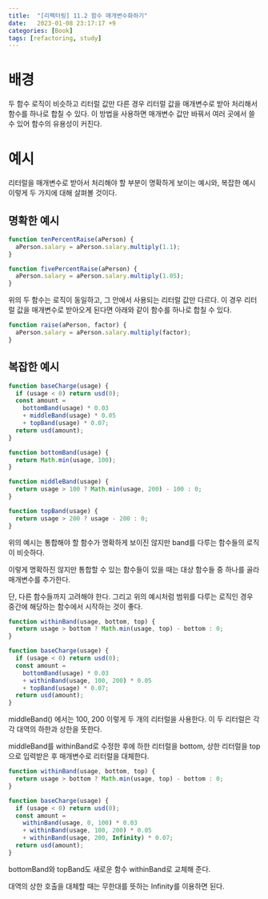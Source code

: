```yaml
---
title:  "[리펙터링] 11.2 함수 매개변수화하기"
date:   2023-01-08 23:17:17 +9
categories: [Book]
tags: [refactoring, study]
---
```


# 배경

두 함수 로직이 비슷하고 리터럴 값만 다른 경우 리터럴 값을 매개변수로 받아 처리해서 함수를 하나로 합칠 수 있다. 이 방법을 사용하면 매개변수 값만 바꿔서 여러 곳에서 쓸 수 있어 함수의 유용성이 커진다.

# 예시

리터럴을 매개변수로 받아서 처리해야 할 부분이 명확하게 보이는 예시와, 복잡한 예시 이렇게 두 가지에 대해 살펴볼 것이다.

## 명확한 예시

```jsx
function tenPercentRaise(aPerson) {
  aPerson.salary = aPerson.salary.multiply(1.1);
}

function fivePercentRaise(aPerson) {
  aPerson.salary = aPerson.salary.multiply(1.05);
}
```

위의 두 함수는 로직이 동일하고, 그 안에서 사용되는 리터럴 값만 다르다.
이 경우 리터럴 값을 매개변수로 받아오게 된다면 아래와 같이 함수를 하나로 합칠 수 있다.

```jsx
function raise(aPerson, factor) {
  aPerson.salary = aPerson.salary.multiply(factor);
}
```

## 복잡한 예시

```jsx
function baseCharge(usage) {
  if (usage < 0) return usd(0);
  const amount =
    bottomBand(usage) * 0.03
    + middleBand(usage) * 0.05
    + topBand(usage) * 0.07;
  return usd(amount);
}

function bottomBand(usage) {
  return Math.min(usage, 100);
}

function middleBand(usage) {
  return usage > 100 ? Math.min(usage, 200) - 100 : 0;
}

function topBand(usage) {
  return usage > 200 ? usage - 200 : 0;
}
```

위의 예시는 통합해야 할 함수가 명확하게 보이진 않지만 band를 다루는 함수들의 로직이 비슷하다.

이렇게 명확하진 않지만 통합할 수 있는 함수들이 있을 때는 대상 함수들 중 하나를 골라 매개변수를 추가한다.

단, 다른 함수들까지 고려해야 한다. 그리고 위의 예시처럼 범위를 다루는 로직인 경우 중간에 해당하는 함수에서 시작하는 것이 좋다.

```jsx
function withinBand(usage, bottom, top) {
  return usage > bottom ? Math.min(usage, top) - bottom : 0;
}

function baseCharge(usage) {
  if (usage < 0) return usd(0);
  const amount =
    bottomBand(usage) * 0.03
    + withinBand(usage, 100, 200) * 0.05
    + topBand(usage) * 0.07;
  return usd(amount);
}
```

middleBand() 에서는 100, 200 이렇게 두 개의 리터럴을 사용한다. 이 두 리터럴은 각각 대역의 하한과 상한을 뜻한다.

middleBand를 withinBand로 수정한 후에 하한 리터럴을 bottom, 상한 리터럴을 top으로 입력받은 후 매개변수로 리터럴을 대체한다.

```jsx
function withinBand(usage, bottom, top) {
  return usage > bottom ? Math.min(usage, top) - bottom : 0;
}

function baseCharge(usage) {
  if (usage < 0) return usd(0);
  const amount =
    withinBand(usage, 0, 100) * 0.03
    + withinBand(usage, 100, 200) * 0.05
    + withinBand(usage, 200, Infinity) * 0.07;
  return usd(amount);
}
```

bottomBand와 topBand도 새로운 함수 withinBand로 교체해 준다.

대역의 상한 호출을 대체할 때는 무한대를 뜻하는 Infinity를 이용하면 된다.
